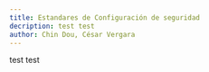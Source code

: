 ```yaml
---
title: Estandares de Configuración de seguridad
decription: test test
author: Chin Dou, César Vergara
---
```


test test

